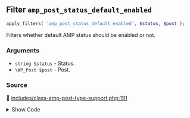 ## Filter `amp_post_status_default_enabled`

```php
apply_filters( 'amp_post_status_default_enabled', $status, $post );
```

Filters whether default AMP status should be enabled or not.

### Arguments

* `string $status` - Status.
* `\WP_Post $post` - Post.

### Source

:link: [includes/class-amp-post-type-support.php:191](/includes/class-amp-post-type-support.php#L191)

<details>
<summary>Show Code</summary>

```php
$enabled = apply_filters( 'amp_post_status_default_enabled', $enabled, $post );
```

</details>
